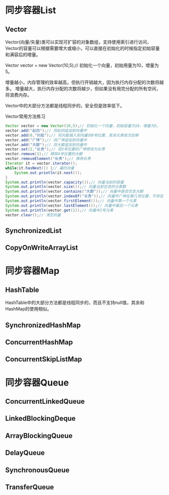 # 同步容器List

## Vector

Vector(向量/矢量)类可以实现可扩容的对象数组，支持使用索引进行访问，Vector的容量可以根据需要增大或缩小，可以直接在初始化的时候指定初始容量和满容后的增量。

Vector vector = new Vector(10,5);// 初始化一个向量，初始用量为10，增量为5。

增量越小，内存管理的效率越高，但执行开销越大，因为执行内存分配的次数将越多。
增量越大，执行内存分配的次数将越少，但如果没有用完分配的所有空间，将浪费内存。

Vector中的大部分方法都是线程同步的，安全但是效率低下。

Vector常用方法练习
```java
Vector vector = new Vector(10,5);// 初始化一个向量，初始容量为10，增量为5。
vector.add("赵四");// 将赵四追加到向量中
vector.add(0,"刘能");// 将刘能插入到向量的0号位置，其余元素依次后移
vector.add("广坤");// 将广坤追加到向量中
vector.add("大脚");// 将大脚追加到向量中
vector.set(2,"长贵");// 将3号位置的广坤修改为长贵
vector.remove(3);// 移除4号位置的大脚
vector.removeElement("长贵");// 移除长贵
Iterator it = vector.iterator();
while(it.hasNext()) {// 遍历向量
	System.out.println(it.next());
}
System.out.println(vector.capacity());// 向量当前的容量
System.out.println(vector.size());// 向量当前包含的元素数
System.out.println(vector.contains("大脚"));// 向量中是否包含大脚
System.out.println(vector.indexOf("长贵"));// 向量中广坤在第几号位置，不存在返回-1
System.out.println(vector.firstElement());// 向量中第一个元素
System.out.println(vector.lastElement());// 向量中最后一个元素
System.out.println(vector.get(1));// 向量中2号元素
vector.clear();// 清空向量
```

## SynchronizedList

## CopyOnWriteArrayList

# 同步容器Map

## HashTable

HashTable中的大部分方法都是线程同步的，而且不支持null值，其余和HashMap的使用相似。

## SynchronizedHashMap

## ConcurrentHashMap

## ConcurrentSkipListMap

# 同步容器Queue

## ConcurrentLinkedQueue
## LinkedBlockingDeque
## ArrayBlockingQueue
## DelayQueue
## SynchronousQueue
## TransferQueue
